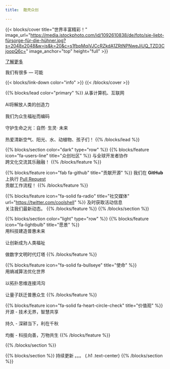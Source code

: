```yaml
---
title:  酷壳众创

---
```


{{< blocks/cover title="世界丰富精彩！" image_url="https://media.istockphoto.com/id/1092610838/de/foto/sie-liebt-fürsorge-für-die-hühner.jpg?s=2048x2048&w=is&k=20&c=s1fbpMqiVJCcRZkdA1ZRtNPNweJiUQ_TZD3CjoopQ6c=" image_anchor="top" height="full" >}}

<a class="btn btn-lg btn-primary me-3 mb-4" href="/zh-CN/about/">
了解更多 <i class="fas fa-arrow-alt-circle-right ms-2"></i>
</a>


<p class="lead mt-5">我们有很多 &mdash; 可能</p>
{{< blocks/link-down color="info" >}}
{{< /blocks/cover >}}

{{% blocks/lead color="primary" %}}
从事计算机、互联网 </br></br>
AI将解放人类的创造力</br></br>
我们为众生福祉而编码</br></br>
守护生命之光：自然· 生灵· 未来</br></br>
热爱清新空气、阳光、水、动植物、孩子们！
{{% /blocks/lead %}}

{{% blocks/section color="dark" type="row" %}}
{{% blocks/feature icon="fa-users-line" title="众创社区" %}}
与全球开发者协作</br>
跨文化交流其乐融融！
{{% /blocks/feature %}}

{{% blocks/feature icon="fab fa-github" title="贡献开源" %}}
我们在 **GitHub** 上执行 [Pull Request](https://github.com/coolshell-in/Main/pulls) </br> 
贡献工作流程！
{{% /blocks/feature %}}

{{% blocks/feature icon="fa-solid fa-radio" title="社交媒体" url="https://twitter.com/coolshell" %}}
及时获取活动信息</br> 
关注我们最新动态。
{{% /blocks/feature %}}
{{% /blocks/section %}}


{{% blocks/section color="light" type="row" %}}
{{% blocks/feature icon="fa-lightbulb" title="愿景" %}}</br>
用科技建造普惠未来</br></br>
让创新成为人类福祉</br></br>
做数字文明时代灯塔
{{% /blocks/feature %}}

{{% blocks/feature icon="fa-solid fa-bullseye" title="使命" %}}</br>
用熵减算法优化世界</br></br>
以拓扑思维连接鸿沟</br></br>
让量子跃迁普惠众生
{{% /blocks/feature %}}

{{% blocks/feature icon="fa-solid fa-heart-circle-check" title="价值观" %}}</br>
开源 - 技术无界，智慧共享</br></br>
持久 - 深耕当下，利在千秋</br></br>
均衡 - 科技向善，万物共生
{{% /blocks/feature %}}

{{% /blocks/section %}}


{{% blocks/section %}}
持续更新 。。。
{.h1 .text-center}
{{% /blocks/section %}}